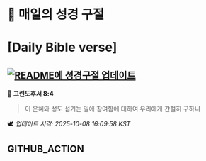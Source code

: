 # 🙏 매일의 성경 구절
# [Daily Bible verse]
## [![README에 성경구절 업데이트](https://github.com/DONGSUKA/first_test/actions/workflows/update-readme-bible.yml/badge.svg)](https://github.com/DONGSUKA/first_test/actions/workflows/update-readme-bible.yml)
<!-- START_BIBLE_VERSE -->
📖 **고린도후서 8:4**
> 이 은혜와 성도 섬기는 일에 참여함에 대하여 우리에게 간절히 구하니

🕊️ _업데이트 시각: 2025-10-08 16:09:58 KST_
  <!-- END_BIBLE_VERSE -->
## GITHUB_ACTION
